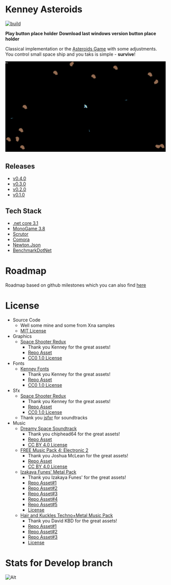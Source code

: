 # Kenney Asteroids

[![build](https://github.com/iivchenko/kenney-asteroids/actions/workflows/build.yml/badge.svg)](https://github.com/iivchenko/kenney-asteroids/actions/workflows/build.yml)

**Play button place holder** **Download last windows version button place holder**

Classical implementation or the [Asteroids Game](https://en.wikipedia.org/wiki/Asteroids_(video_game)) with some adjustments. You control small space ship and you taks is simple - **survive**!

![Game Screenshot](doc/game-screenshot.png)


## Releases
* [v0.4.0](doc/release-notes/v0.4.0.md)
* [v0.3.0](doc/release-notes/v0.3.0.md)
* [v0.2.0](doc/release-notes/v0.2.0.md)
* [v0.1.0](doc/release-notes/v0.1.0.md)

## Tech Stack
* [.net core 3.1](https://dotnet.microsoft.com/download/dotnet/3.1)
* [MonoGame 3.8](https://www.monogame.net/downloads/)
* [Scrutor](https://github.com/khellang/Scrutor)
* [Comora](https://github.com/dotnet-ad/Comora)
* [Newton.Json](https://www.newtonsoft.com/json)
* [BenchmarkDotNet](https://github.com/dotnet/BenchmarkDotNet)

# Roadmap
Roadmap based on github milestones which you can also find [here](https://github.com/iivchenko/kenney-asteroids/milestones)

# License
* Source Code
    * Well some mine and some from Xna samples 
    * [MIT License](doc/source-code-mit-license)
* Graphics
  * [Space Shooter Redux](https://kenney.nl/assets/space-shooter-redux) 
    * Thank you Kenney for the great assets!
    * [Repo Asset](src/KenneyAsteroids.Content/Content/SpriteSheets/asteroids.sprite.png)
    * [CC0 1.0 License](https://creativecommons.org/publicdomain/zero/1.0/)
* Fonts
  * [Kenney Fonts](https://kenney.nl/assets/kenney-fonts)
    * Thank you Kenney for the great assets!
    * [Repo Asset](src/KenneyAsteroids.Desktop/Content/Fonts/kenney-future.font.ttf)
    * [CC0 1.0 License](https://creativecommons.org/publicdomain/zero/1.0/)
* Sfx
  * [Space Shooter Redux](https://kenney.nl/assets/space-shooter-redux)
    * Thank you Kenney for the great assets!
    * [Repo Asset](src/KenneyAsteroids.Desktop/Content/Sounds/laser.sound.ogg)
    * [CC0 1.0 License](https://creativecommons.org/publicdomain/zero/1.0/)
  * Thank you [jsfxr](https://sfxr.me/) for soundtracks 
* Music
    * [Dreamy Space Soundtrack](https://chiphead64.itch.io/dreamy-space-soundtrack)
      * Thank you chiphead64 for the great assets!
      * [Repo Asset](src/KenneyAsteroids.Desktop/Content/Music/menu.song.mp3)
      * [CC BY 4.0 License](https://creativecommons.org/licenses/by/4.0/)
    * [FREE Music Pack 4: Electronic 2](https://joshua-mclean.itch.io/free-music-pack-4)
      * Thank you Joshua McLean for the great assets!
      * [Repo Asset](src/KenneyAsteroids.Desktop/Content/Music/game1.song.mp3)
      * [CC BY 4.0 License](https://creativecommons.org/licenses/by/4.0/)
    * [Izakaya Funes' Metal Pack](https://polarnyne.itch.io/izakaya-funes-metal-pack)
      * Thank you Izakaya Funes' for the great assets!
      * [Repo Asset#1](src/KenneyAsteroids.Desktop/Content/Music/game2.song.wav)
      * [Repo Asset#2](src/KenneyAsteroids.Desktop/Content/Music/game3.song.wav)
      * [Repo Asset#3](src/KenneyAsteroids.Desktop/Content/Music/game4.song.wav)
      * [Repo Asset#4](src/KenneyAsteroids.Desktop/Content/Music/game5.song.wav)
      * [Repo Asset#5](src/KenneyAsteroids.Desktop/Content/Music/game6.song.wav)
      * [License](https://polarnyne.itch.io/izakaya-funes-metal-pack)
    * [Hair and Kuckles Techno+Metal Music Pack](https://davidkbd.itch.io/hair-and-kuckles-technometal-music-pack)
        * Thank you David KBD for the great assets!
        * [Repo Asset#1](src/KenneyAsteroids.Desktop/Content/Music/game7.song.ogg)
        * [Repo Asset#2](src/KenneyAsteroids.Desktop/Content/Music/game8.song.ogg)
        * [Repo Asset#3](src/KenneyAsteroids.Desktop/Content/Music/game9.song.ogg)
        * [License](https://davidkbd.itch.io/hair-and-kuckles-technometal-music-pack)

# Stats for Develop branch
![Alt](https://repobeats.axiom.co/api/embed/a59bd07ebe8be71e4c1d320f262bd72bb4fd7320.svg "Repobeats analytics image")